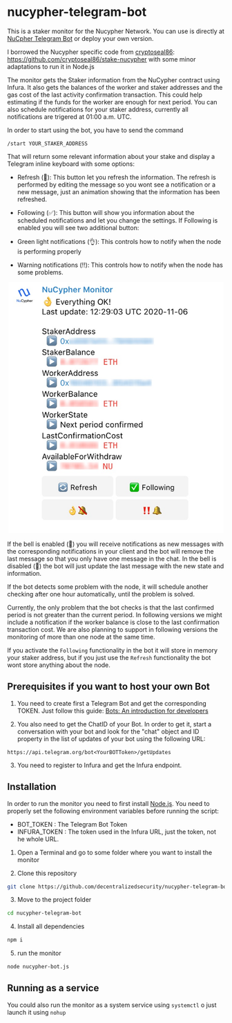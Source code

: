 # nucypher-telegram-bot

This is a staker monitor for the Nucypher Network. You can use is directly at [NuCpher Telegram Bot](https://t.me/NuCypherMonitorBot) or deploy your own version.  

I borrowed the Nucypher specific code from [cryptoseal86](https://github.com/cryptoseal86): https://github.com/cryptoseal86/stake-nucypher with some minor adaptations to run it in Node.js

The monitor gets the Staker information from the NuCypher contract using Infura. It also gets the balances of the worker and staker addresses and the gas cost of the last activity confirmation transaction. This could help estimating if the funds for the worker are enough for next period. You can also schedule notifications for your staker address, currently all notifications are trigered at 01:00 a.m. UTC. 

In order to start using the bot, you have to send the command

```
/start YOUR_STAKER_ADDRESS
```

That will return some relevant information about your stake and display a Telegram inline keyboard with some options:

- Refresh (:arrows_counterclockwise:): This button let you refresh the information. The refresh is performed by editing the message so you wont see a notification or a new message, just an animation showing that the information has been refreshed.

- Following (:white_check_mark:): This button will show you information about the scheduled notifications and let you change the settings. If Following is enabled you will see two additional button:

- Green light notifications (:ok_hand:): This controls how to notify when the node is performing properly

- Warning notifications (:bangbang:): This controls how to notify when the node has some problems.

<p  align="center">
<img  src="screenshot.jpg"  width="500"  />
</p>

If the bell is enabled (:bell:) you will receive notifications as new messages with the corresponding notifications in your client and the bot will remove the last message so that you only have one message in the chat. In the bell is disabled (:no_bell:) the bot will just update the last message with the new state and information.

If the bot detects some problem with the node, it will schedule another checking after one hour automatically, until the problem is solved.

Currently, the only problem that the bot checks is that the last confirmed period is not greater than the current period. In following versions we might include a notification if the worker balance is close to the last confirmation transaction cost. We are also planning to support in following versions the monitoring of more than one node at the same time.

If you activate the `Following` functionality in the bot it will store in memory your staker address, but if you just use the `Refresh` functionality the bot wont store anything about the node.

## Prerequisites if you want to host your own Bot
  
1. You need to create first a Telegram Bot and get the corresponding TOKEN. Just follow this guide: [Bots: An introduction for developers](https://core.telegram.org/bots) 

2. You also need to get the ChatID of your Bot. In order to get it, start a conversation with your bot and look for the "chat" object and ID property in the list of updates of your bot using the following URL:

```
https://api.telegram.org/bot<YourBOTToken>/getUpdates
```

3. You need to register to Infura and get the Infura endpoint.

## Installation

In order to run the monitor you need to first install [Node.js](https://nodejs.org/). You need to properly set the following environment variables before running the script:

- BOT_TOKEN : The Telegram Bot Token
- INFURA_TOKEN : The token used in the Infura URL, just the token, not he whole URL.
  
1. Open a Terminal and go to some folder where you want to install the monitor

2. Clone this repository

```bash
git clone https://github.com/decentralizedsecurity/nucypher-telegram-bot.git
```

3. Move to the project folder

```bash
cd nucypher-telegram-bot
```

4. Install all dependencies

```bash
npm i
```

5. run the monitor

```bash
node nucypher-bot.js
```

## Running as a service

You could also run the monitor as a system service using `systemctl` o just launch it using `nohup`